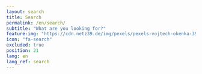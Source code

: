 ```yaml
---
layout: search
title: Search
permalink: /en/search/
subtitle: "What are you looking for?"
feature-img: "https://cdn.netz39.de/img/pexels/pexels-vojtech-okenka-392018.jpg"
icon: "fa-search"
excluded: true
position: 21
lang: en
lang_ref: search
---
```

